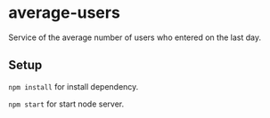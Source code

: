 # average-users

Service of the average number of users who entered on the last day.

## Setup

`npm install` for install dependency.

`npm start` for start node server.
